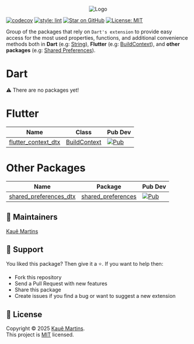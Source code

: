 <p align="center">
<img src="assets/logo.png" alt="Logo"/>
</p>

<a href="https://codecov.io/gh/zambiee/dtx"><img src="https://codecov.io/gh/zambiee/dtx/branch/main/graph/badge.svg" alt="codecov"></a>
<a href="https://github.com/passsy/dart-lint"><img src="https://img.shields.io/badge/style-lint-40c4ff.svg" alt="style: lint"></a>
<a href="https://github.com/zambiee/dtx"><img src="https://img.shields.io/github/stars/zambiee/dtx.svg?style=flat&logo=github&colorB=deeppink&label=stars" alt="Star on GitHub"></a>
<a href="https://opensource.org/licenses/MIT"><img src="https://img.shields.io/badge/license-MIT-purple.svg" alt="License: MIT"></a>

Group of the packages that rely on `Dart's extension` to provide easy access for the most used properties, functions, and additional convenience methods both in **Dart** (e.g: [String](https://api.dart.dev/stable/2.10.0/dart-core/String-class.html)), **Flutter** (e.g: [BuildContext](https://api.flutter.dev/flutter/widgets/BuildContext-class.html)), and **other packages** (e.g: [Shared Preferences](https://pub.dev/packages/shared_preferences)).

# Dart

⚠️ There are no packages yet!

# Flutter

| Name  |  Class  |   Pub Dev     |
| ------------------- | ------------------- |------------------- |
| [flutter_context_dtx](https://github.com/Zambiee/dtx/tree/main/packages/flutter/flutter_context_dtx) |  [BuildContext](https://api.flutter.dev/flutter/widgets/BuildContext-class.html) | <a href="https://pub.dev/packages/flutter_context_dtx"><img src="https://img.shields.io/pub/v/flutter_context_dtx.svg" alt="Pub"></a> |

# Other Packages

| Name  |  Package  |   Pub Dev     |
| ------------------- | ------------------- |------------------- |
| [shared_preferences_dtx](https://github.com/Zambiee/dtx/tree/main/packages/other_packages/shared_preferences_dtx) |  [shared_preferences](https://pub.dev/packages/shared_preferences) | <a href="https://pub.dev/packages/shared_preferences_dtx"><img src="https://img.shields.io/pub/v/shared_preferences_dtx.svg" alt="Pub"></a> |


## 📝 Maintainers

[Kauê Martins](https://github.com/kmartins)

## 🤝 Support

You liked this package? Then give it a ⭐️. If you want to help then:

- Fork this repository
- Send a Pull Request with new features
- Share this package
- Create issues if you find a bug or want to suggest a new extension

## 📝 License

Copyright © 2025 [Kauê Martins](https://github.com/kmartins).<br />
This project is [MIT](https://opensource.org/licenses/MIT) licensed.
